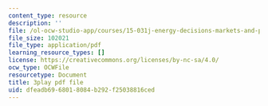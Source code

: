 ```yaml
---
content_type: resource
description: ''
file: /ol-ocw-studio-app/courses/15-031j-energy-decisions-markets-and-policies-spring-2012/dfeadb6968018084b292f25038816ced_m0eRTYvmRDg.pdf
file_size: 102021
file_type: application/pdf
learning_resource_types: []
license: https://creativecommons.org/licenses/by-nc-sa/4.0/
ocw_type: OCWFile
resourcetype: Document
title: 3play pdf file
uid: dfeadb69-6801-8084-b292-f25038816ced
---
```


